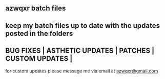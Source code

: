 azwqxr batch files
-----------------------
keep my batch files up to date with the updates posted in the folders
-----------------------
BUG FIXES | 
ASTHETIC UPDATES | 
PATCHES | 
CUSTOM UPDATES | 
-----------------------
for custom updates please message me via email at
azwqxr@gmail.com
